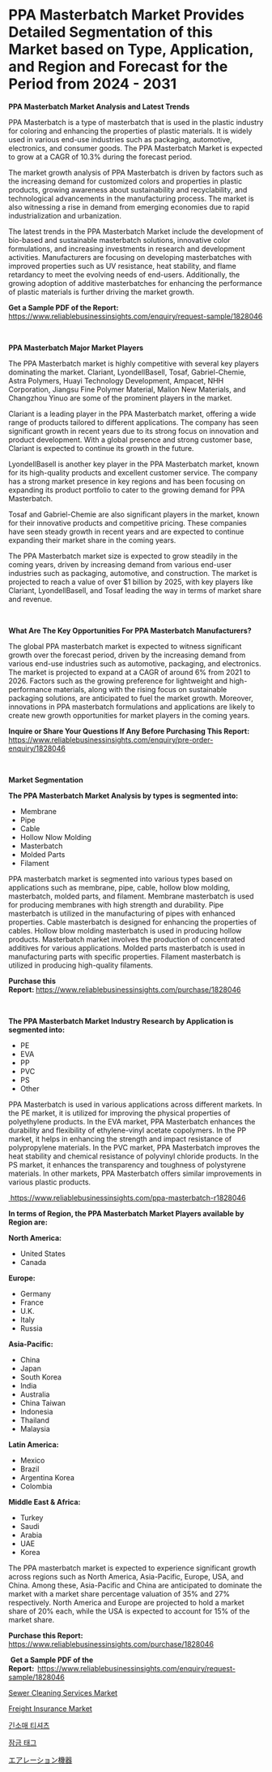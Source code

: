 <p><h1>PPA Masterbatch Market Provides Detailed Segmentation of this Market based on Type, Application, and Region and Forecast for the Period from 2024 - 2031</h1></p><p><strong>PPA Masterbatch Market Analysis and Latest Trends</strong></p>
<p><p>PPA Masterbatch is a type of masterbatch that is used in the plastic industry for coloring and enhancing the properties of plastic materials. It is widely used in various end-use industries such as packaging, automotive, electronics, and consumer goods. The PPA Masterbatch Market is expected to grow at a CAGR of 10.3% during the forecast period.</p><p>The market growth analysis of PPA Masterbatch is driven by factors such as the increasing demand for customized colors and properties in plastic products, growing awareness about sustainability and recyclability, and technological advancements in the manufacturing process. The market is also witnessing a rise in demand from emerging economies due to rapid industrialization and urbanization.</p><p>The latest trends in the PPA Masterbatch Market include the development of bio-based and sustainable masterbatch solutions, innovative color formulations, and increasing investments in research and development activities. Manufacturers are focusing on developing masterbatches with improved properties such as UV resistance, heat stability, and flame retardancy to meet the evolving needs of end-users. Additionally, the growing adoption of additive masterbatches for enhancing the performance of plastic materials is further driving the market growth.</p></p>
<p><strong>Get a Sample PDF of the Report:&nbsp;</strong> <a href="https://www.reliablebusinessinsights.com/enquiry/request-sample/1828046">https://www.reliablebusinessinsights.com/enquiry/request-sample/1828046</a></p>
<p>&nbsp;</p>
<p><strong>PPA Masterbatch Major Market Players</strong></p>
<p><p>The PPA Masterbatch market is highly competitive with several key players dominating the market. Clariant, LyondellBasell, Tosaf, Gabriel-Chemie, Astra Polymers, Huayi Technology Development, Ampacet, NHH Corporation, Jiangsu Fine Polymer Material, Malion New Materials, and Changzhou Yinuo are some of the prominent players in the market.</p><p>Clariant is a leading player in the PPA Masterbatch market, offering a wide range of products tailored to different applications. The company has seen significant growth in recent years due to its strong focus on innovation and product development. With a global presence and strong customer base, Clariant is expected to continue its growth in the future.</p><p>LyondellBasell is another key player in the PPA Masterbatch market, known for its high-quality products and excellent customer service. The company has a strong market presence in key regions and has been focusing on expanding its product portfolio to cater to the growing demand for PPA Masterbatch.</p><p>Tosaf and Gabriel-Chemie are also significant players in the market, known for their innovative products and competitive pricing. These companies have seen steady growth in recent years and are expected to continue expanding their market share in the coming years.</p><p>The PPA Masterbatch market size is expected to grow steadily in the coming years, driven by increasing demand from various end-user industries such as packaging, automotive, and construction. The market is projected to reach a value of over $1 billion by 2025, with key players like Clariant, LyondellBasell, and Tosaf leading the way in terms of market share and revenue.</p></p>
<p>&nbsp;</p>
<p><strong>What Are The Key Opportunities For PPA Masterbatch Manufacturers?</strong></p>
<p><p>The global PPA masterbatch market is expected to witness significant growth over the forecast period, driven by the increasing demand from various end-use industries such as automotive, packaging, and electronics. The market is projected to expand at a CAGR of around 6% from 2021 to 2026. Factors such as the growing preference for lightweight and high-performance materials, along with the rising focus on sustainable packaging solutions, are anticipated to fuel the market growth. Moreover, innovations in PPA masterbatch formulations and applications are likely to create new growth opportunities for market players in the coming years.</p></p>
<p><strong>Inquire or Share Your Questions If Any Before Purchasing This Report:</strong> <a href="https://www.reliablebusinessinsights.com/enquiry/pre-order-enquiry/1828046">https://www.reliablebusinessinsights.com/enquiry/pre-order-enquiry/1828046</a></p>
<p>&nbsp;</p>
<p><strong>Market Segmentation</strong></p>
<p><strong>The PPA Masterbatch Market Analysis by types is segmented into:</strong></p>
<p><ul><li>Membrane</li><li>Pipe</li><li>Cable</li><li>Hollow Nlow Molding</li><li>Masterbatch</li><li>Molded Parts</li><li>Filament</li></ul></p>
<p><p>PPA masterbatch market is segmented into various types based on applications such as membrane, pipe, cable, hollow blow molding, masterbatch, molded parts, and filament. Membrane masterbatch is used for producing membranes with high strength and durability. Pipe masterbatch is utilized in the manufacturing of pipes with enhanced properties. Cable masterbatch is designed for enhancing the properties of cables. Hollow blow molding masterbatch is used in producing hollow products. Masterbatch market involves the production of concentrated additives for various applications. Molded parts masterbatch is used in manufacturing parts with specific properties. Filament masterbatch is utilized in producing high-quality filaments.</p></p>
<p><strong>Purchase this Report:&nbsp;</strong><a href="https://www.reliablebusinessinsights.com/purchase/1828046">https://www.reliablebusinessinsights.com/purchase/1828046</a></p>
<p>&nbsp;</p>
<p><strong>The PPA Masterbatch Market Industry Research by Application is segmented into:</strong></p>
<p><ul><li>PE</li><li>EVA</li><li>PP</li><li>PVC</li><li>PS</li><li>Other</li></ul></p>
<p><p>PPA Masterbatch is used in various applications across different markets. In the PE market, it is utilized for improving the physical properties of polyethylene products. In the EVA market, PPA Masterbatch enhances the durability and flexibility of ethylene-vinyl acetate copolymers. In the PP market, it helps in enhancing the strength and impact resistance of polypropylene materials. In the PVC market, PPA Masterbatch improves the heat stability and chemical resistance of polyvinyl chloride products. In the PS market, it enhances the transparency and toughness of polystyrene materials. In other markets, PPA Masterbatch offers similar improvements in various plastic products.</p></p>
<p><a href="https://www.reliablebusinessinsights.com/ppa-masterbatch-r1828046">&nbsp;https://www.reliablebusinessinsights.com/ppa-masterbatch-r1828046</a></p>
<p><strong>In terms of Region, the PPA Masterbatch Market Players available by Region are:</strong></p>
<p>
    <p> <strong> North America: </strong>
        <ul>
            <li>United States</li>
            <li>Canada</li>
        </ul>
        </p> 
    <p> <strong> Europe: </strong>
        <ul>
            <li>Germany</li>
            <li>France</li>
            <li>U.K.</li>
            <li>Italy</li>
            <li>Russia</li>
        </ul>
        </p> 
    <p> <strong> Asia-Pacific: </strong>
        <ul>
            <li>China</li>
            <li>Japan</li>
            <li>South Korea</li>
            <li>India</li>
            <li>Australia</li>
            <li>China Taiwan</li>
            <li>Indonesia</li>
            <li>Thailand</li>
            <li>Malaysia</li>
        </ul>
        </p> 
    <p> <strong> Latin America: </strong>
        <ul>
            <li>Mexico</li>
            <li>Brazil</li>
            <li>Argentina Korea</li>
            <li>Colombia</li>
        </ul>
        </p> 
    <p> <strong> Middle East & Africa: </strong>
        <ul>
            <li>Turkey</li>
            <li>Saudi</li>
            <li>Arabia</li>
            <li>UAE</li>
            <li>Korea</li>
        </ul>
    </p>
    </p>
<p><p>The PPA masterbatch market is expected to experience significant growth across regions such as North America, Asia-Pacific, Europe, USA, and China. Among these, Asia-Pacific and China are anticipated to dominate the market with a market share percentage valuation of 35% and 27% respectively. North America and Europe are projected to hold a market share of 20% each, while the USA is expected to account for 15% of the market share.</p></p>
<p><strong>Purchase this Report: </strong><a href="https://www.reliablebusinessinsights.com/purchase/1828046">https://www.reliablebusinessinsights.com/purchase/1828046</a></p>
<p>&nbsp;<strong>Get a Sample PDF of the Report:&nbsp;&nbsp;</strong><a href="https://www.reliablebusinessinsights.com/enquiry/request-sample/1828046">https://www.reliablebusinessinsights.com/enquiry/request-sample/1828046</a></p>
<p><strong></strong></p>
<p><p><a href="https://github.com/fkhcgcyl33/Market-Research-Report-List-1/blob/main/sewer-cleaning-services-market.md">Sewer Cleaning Services Market</a></p><p><a href="https://github.com/yazulaeha/Market-Research-Report-List-1/blob/main/freight-insurance-market.md">Freight Insurance Market</a></p><p><a href="https://github.com/khairinauzunul/Market-Research-Report-List-1/blob/main/6596216129271.md">긴소매 티셔츠</a></p><p><a href="https://github.com/joannescott9078/Market-Research-Report-List-1/blob/main/1688246129270.md">잠금 태그</a></p><p><a href="https://github.com/tubbs463/Market-Research-Report-List-2/blob/main/963790590469.md">エアレーション機器</a></p></p>